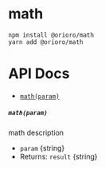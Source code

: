 # math

```
npm install @orioro/math
yarn add @orioro/math
```

# API Docs

- [`math(param)`](#projectnameparam)

##### `math(param)`

math description

- `param` {string}
- Returns: `result` {string}
